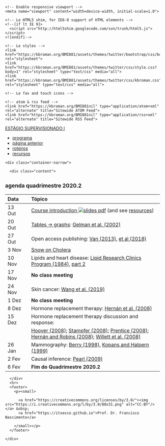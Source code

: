 <html lang="en">
  <head>
    <meta charset="utf-8">
    <title>agenda</title>
    <meta name="description" content="Agenda do curso ISC0180 - ESTÁGIO SUPERVISIONADO I">
    <meta name="author" content="Prof. Dr. Francisco Nascimento">

    <!-- Enable responsive viewport -->
    <meta name="viewport" content="width=device-width, initial-scale=1.0">

    <!-- Le HTML5 shim, for IE6-8 support of HTML elements -->
    <!--[if lt IE 9]>
      <script src="http://html5shim.googlecode.com/svn/trunk/html5.js"></script>
    <![endif]-->

    <!-- Le styles -->
    <link href="https://kbroman.org/BMI881/assets/themes/twitter/bootstrap/css/bootstrap.2.2.2.min.css" rel="stylesheet">
    <link href="https://kbroman.org/BMI881/assets/themes/twitter/css/style.css?body=1" rel="stylesheet" type="text/css" media="all">
    <link href="https://kbroman.org/BMI881/assets/themes/twitter/css/kbroman.css" rel="stylesheet" type="text/css" media="all">

    <!-- Le fav and touch icons -->

    <!-- atom & rss feed -->
    <link href="https://kbroman.org/BMI881nil" type="application/atom+xml" rel="alternate" title="Sitewide ATOM Feed">
    <link href="https://kbroman.org/BMI881nil" type="application/rss+xml" rel="alternate" title="Sitewide RSS Feed">

  </head>

  <body>
    <div class="navbar">
      <div class="navbar-inner">
        <div class="container-narrow">
          <a class="brand" href="https://itxesco.github.io/aulas/ISC0180/index.html">ESTÁGIO SUPERVISIONADO I</a>
          <ul class="nav">
              <li><a href="https://itxesco.github.io/aulas/ISC0180/programa.html">programa</a></li>
              <li><a href="https://itxesco.github.io/pages/ensino.html">página anterior</a></li>
              <li><a href="https://itxesco.github.io/aulas/ISC0180/roteiros.html">roteiros</a></li>
              <li><a href="https://itxesco.github.io/aulas/ISC0180/recursos.html">recursos</a></li>
         </div>
      </div>
    </div>

    <div class="container-narrow">

      <div class="content">
        

<div class="page-header">
   <h2><small> agenda quadrimestre 2020.2</small></h2>
</div>

<div class="row-fluid">
  <div class="span12">
    <table>
  <thead>
    <tr>
      <th style="text-align: left">Data</th>
      <th>    </th>
      <th style="text-align: left">Tópico</th>
    </tr>
  </thead>
  <tbody>
    <tr>
      <td style="text-align: left">13 Out</td>
      <td> </td>
      <td style="text-align: left"><a href="slides/00_intro_slides.pdf">Course introduction <img src="/BMI881/icons/pdf-icon.png" alt="slides pdf" /></a> (and see <a href="resources.html">resources</a>)</td>
    </tr>
    <tr>
      <td style="text-align: left">20 Out</td>
      <td> </td>
      <td style="text-align: left"><a href="/BMI881/slides/01a_gelman_slides.pdf">Tables → graphs</a>: <a href="https://doi.org/10.1198/000313002317572790">Gelman et al. (2002)</a></td>
    </tr>
    <tr>
      <td style="text-align: left">27 Out</td>
      <td> </td>
      <td style="text-align: left">Open access publishing: <a href="https://doi.org/10.1038/495426a">Van (2013)</a>, <a href="https://doi.org/10.7717/peerj.4375"> et al (2018)</a></td>
    </tr>
    <tr>
      <td style="text-align: left">3 Nov</td>
      <td> </td>
      <td style="text-align: left"><a href="http://www.ph.ucla.edu/epi/snow/snowbook.html">Snow on Cholera</a>
    </tr>
    <tr>
      <td style="text-align: left">10 Nov</td>
      <td> </td>
      <td style="text-align: left">Lipids and heart disease: <a href="https://doi.org/10.1001/jama.1984.03340270029025">Lipid Research Clinics Program (1984)</a>, <a href="https://doi.org/10.1001/jama.1984.03340270043026">part 2</a></td>
    </tr>
    <tr>
      <td style="text-align: left">17 Nov</td>
      <td> </td>
      <td style="text-align: left"><strong>No class meeting</strong></td>
    </tr>
    <tr>
      <td style="text-align: left">24 Nov</td>
      <td> </td>
      <td style="text-align: left">Skin cancer: <a href="https://doi.org/10.1001/jamadermatol.2019.2335">Wang et al. (2019)</a></td>
    </tr>
    <tr>
      <td style="text-align: left">1 Dez</td>
      <td> </td>
      <td style="text-align: left"><strong>No class meeting</strong></td>
    </tr>
    <tr>
      <td style="text-align: left">8 Dez</td>
      <td> </td>
      <td style="text-align: left">Hormone replacement therapy: <a href="https://doi.org/10.1097/EDE.0b013e3181875e61">Hernán et al. (2008)</a></td>
    </tr>
    <tr>
      <td style="text-align: left">15 Dez</td>
      <td> </td>
      <td style="text-align: left">Hormone replacement therapy discussion and response:</td>
    </tr>
    <tr>
      <td style="text-align: left"> </td>
      <td> </td>
      <td style="text-align: left"><a href="https://doi.org/10.1097/EDE.0b013e318188e21d">Hoover (2008)</a>; <a href="https://doi.org/10.1097/EDE.0b013e318188442e">Stampfer (2008)</a>; <a href="https://doi.org/10.1097/EDE.0b013e318188e83b">Prentice (2008)</a>; <a href="https://doi.org/10.1097/EDE.0b013e318188e85f">Hernán and Robins (2008)</a>; <a href="https://doi.org/10.1097/EDE.0b013e318188e84e">Willett et al. (2008)</a></td>
    </tr>
    <tr>
      <td style="text-align: left">26 Jan</td>
      <td> </td>
      <td style="text-align: left">Mammography: <a href="https://doi.org/10.1093/jnci/90.19.1431">Berry (1998)</a>, <a href="https://doi.org/10.1093/jnci/91.4.382">Kopans and Halpern (1999)</a></td>
    </tr>
    <tr>
      <td style="text-align: left">2 Fev</td>
      <td> </td>
      <td style="text-align: left">Causal inference: <a href="http://doi.org/10.1214/09-SS057">Pearl (2009)</a></td>
    </tr>
    <tr>
      <td style="text-align: left">6 Fev</td>
      <td> </td>
      <td style="text-align: left"><strong>Fim do Quadrimestre 2020.2</strong></td>
    </tr>
  </tbody>
</table>

  </div>
</div>


      </div>
      <hr>
      <footer>
        <p><small>
  <!-- start of Karl's footer; modify this part -->
          <a href="https://creativecommons.org/licenses/by/3.0/"><img src="https://i.creativecommons.org/l/by/3.0/88x31.png" alt="CC-BY"/></a> &nbsp;
          <a href="https://itxesco.github.io">Prof. Dr. Francisco Nascimento</a>
  <!-- end of Karl's footer; modify this part -->
        </small></p>
      </footer>

    </div>

    
  </body>
</html>

